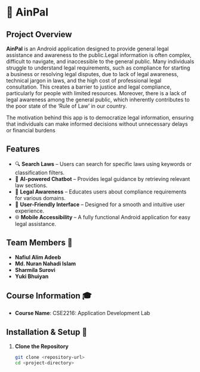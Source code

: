 # 📜 AinPal

## Project Overview  

**AinPal** is an Android application designed to provide general legal assistance and awareness to the public.Legal information is often complex, difficult to navigate, and inaccessible to the general public. Many individuals struggle to understand legal requirements, such as compliance for starting a business or resolving legal disputes, due to lack of legal awareness, technical jargon in laws, and the high cost of professional legal consultation. This creates a barrier to justice and legal compliance, particularly for people with limited resources. Moreover, there is a lack of legal awareness among the general public, which inherently contributes to the poor state of the ‘Rule of Law’ in our country.

The motivation behind this app is to democratize legal information, ensuring that individuals can make informed decisions without unnecessary delays or financial burdens



## Features  

- 🔍 **Search Laws** – Users can search for specific laws using keywords or classification filters.  
- 🤖 **AI-powered Chatbot** – Provides legal guidance by retrieving relevant law sections.  
- 📜 **Legal Awareness** – Educates users about compliance requirements for various domains.  
- 📱 **User-Friendly Interface** – Designed for a smooth and intuitive user experience.  
- 🌐 **Mobile Accessibility** – A fully functional Android application for easy legal assistance.  

## Team Members 👥  

- **Nafiul Alim Adeeb**  
- **Md. Nuran Nahadi Islam**  
- **Sharmila Surovi**  
- **Yuki Bhuiyan**  

## Course Information 🎓  

- **Course Name**: CSE2216: Application Development Lab  

## Installation & Setup 🚀  

1. **Clone the Repository**  
   ```bash
   git clone <repository-url>
   cd <project-directory>
